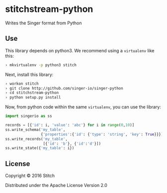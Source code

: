 stitchstream-python
===================

Writes the Singer format from Python

Use
---

This library depends on python3. We recommend using a `virtualenv`
like this:

```bash
› mkvirtualenv -p python3 stitch
```

Next, install this library:

```bash
› workon stitch
› git clone http://github.com/singer-io/singer-python
› cd stitchstream-python
› python setup.py install
```

Now, from python code within the same `virtualenv`, you can use the
library:

```python
import singerio as ss

records = [{'id': i, 'value': 'abc'} for i in range(0,10)]
ss.write_schema('my_table',
                {'properties':{'id': {'type': 'string', 'key': True}}})
ss.write_records('my_table',
                 [{'id': 'b'}, {'id':'d'}])
ss.write_state({'my_table': i})
```


License
-------

Copyright © 2016 Stitch

Distributed under the Apache License Version 2.0
